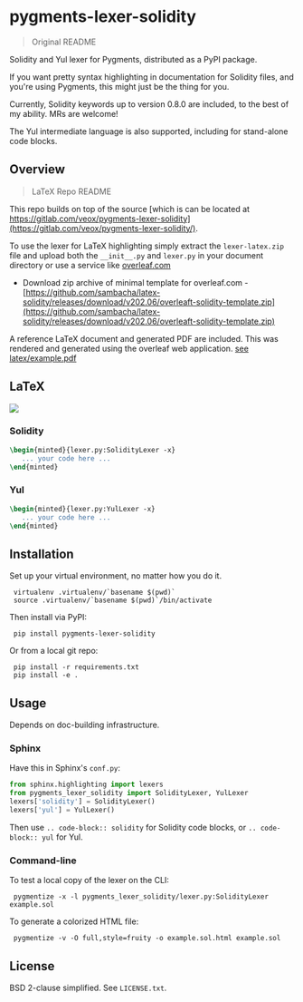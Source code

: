 # pygments-lexer-solidity

> Original README

Solidity and Yul lexer for Pygments, distributed as a PyPI package.

If you want pretty syntax highlighting in documentation for Solidity
files, and you\'re using Pygments, this might just be the thing for you.

Currently, Solidity keywords up to version 0.8.0 are included, to the
best of my ability. MRs are welcome!

The Yul intermediate language is also supported, including for
stand-alone code blocks.

## Overview

> LaTeX Repo README

This repo builds on top of the source [which is can be located at https://gitlab.com/veox/pygments-lexer-solidity](https://gitlab.com/veox/pygments-lexer-solidity/).

To use the lexer for LaTeX highlighting simply extract the `lexer-latex.zip` file and upload both the `__init__.py` and `lexer.py` in your document directory or use a service like [overleaf.com](https://www.overleaf.com/)

- Download zip archive of minimal template for overleaf.com - <br /> [https://github.com/sambacha/latex-solidity/releases/download/v202.06/overleaft-solidity-template.zip](https://github.com/sambacha/latex-solidity/releases/download/v202.06/overleaft-solidity-template.zip)


A reference LaTeX document and generated PDF are included. This was rendered and generated using the overleaf web application. [see latex/example.pdf](./latex/example.pdf)

## LaTeX

![](https://d.pr/i/7G8jZs.jpeg)

### Solidity

```latex
\begin{minted}{lexer.py:SolidityLexer -x}
   ... your code here ...
\end{minted}
```

### Yul

```latex
\begin{minted}{lexer.py:YulLexer -x}
   ... your code here ...
\end{minted}
```

## Installation

Set up your virtual environment, no matter how you do it.

``` shell
 virtualenv .virtualenv/`basename $(pwd)`
 source .virtualenv/`basename $(pwd)`/bin/activate
```

Then install via PyPI:

``` shell
 pip install pygments-lexer-solidity
```

Or from a local git repo:

```shell
 pip install -r requirements.txt
 pip install -e .
```

## Usage

Depends on doc-building infrastructure.

### Sphinx

Have this in Sphinx\'s `conf.py`:

```python
from sphinx.highlighting import lexers
from pygments_lexer_solidity import SolidityLexer, YulLexer
lexers['solidity'] = SolidityLexer()
lexers['yul'] = YulLexer()
```

Then use `.. code-block:: solidity` for Solidity code blocks, or
`.. code-block:: yul` for Yul.

### Command-line

To test a local copy of the lexer on the CLI:

``` shell
 pygmentize -x -l pygments_lexer_solidity/lexer.py:SolidityLexer example.sol
```

To generate a colorized HTML file:

```shell
 pygmentize -v -O full,style=fruity -o example.sol.html example.sol
```

## License

BSD 2-clause simplified. See `LICENSE.txt`.
